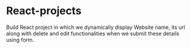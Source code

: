 # React-projects
Build React project in which we dynamically display Website name, its url along with delete and edit functionalities when we submit these details using form.
